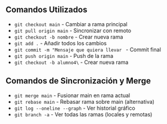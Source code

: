 ## Comandos Utilizados
- `git checkout main` - Cambiar a rama principal
- `git pull origin main` - Sincronizar con remoto
- `git checkout -b nombre` - Crear nueva rama
- `git add .` - Añadir todos los cambios
- `git commit -m "Mensaje que quiera llevar ` - Commit final
- `git push origin main` - Push de la rama
- `git checkout -b alumno4\` - Crear nueva rama
  
## Comandos de Sincronización y Merge
- `git merge main` - Fusionar main en rama actual
- `git rebase main` - Rebasar rama sobre main (alternativa)
- `git log --oneline --graph` - Ver historial gráfico
- `git branch -a` - Ver todas las ramas (locales y remotas)
